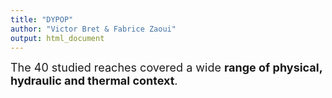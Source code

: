 ```yaml
---
title: "DYPOP"
author: "Victor Bret & Fabrice Zaoui"
output: html_document
---
```




<font size="4">The 40 studied reaches covered a wide **range of physical, hydraulic and thermal context**.</font>

